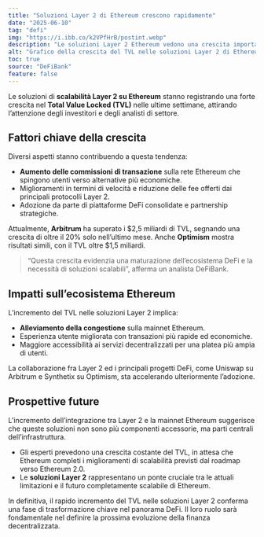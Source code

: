 ```yaml
---
title: "Soluzioni Layer 2 di Ethereum crescono rapidamente"
date: "2025-06-10"
tag: "defi"
img: "https://i.ibb.co/k2VPfHrB/postint.webp"
description: "Le soluzioni Layer 2 Ethereum vedono una crescita importante nel TVL"
alt: "Grafico della crescita del TVL nelle soluzioni Layer 2 di Ethereum"
toc: true
source: "DeFiBank"
feature: false
---
```


Le soluzioni di **scalabilità Layer 2 su Ethereum** stanno registrando una forte crescita nel **Total Value Locked (TVL)** nelle ultime settimane, attirando l’attenzione degli investitori e degli analisti di settore.

## Fattori chiave della crescita

Diversi aspetti stanno contribuendo a questa tendenza:

- **Aumento delle commissioni di transazione** sulla rete Ethereum che spingono utenti verso alternative più economiche.
- Miglioramenti in termini di velocità e riduzione delle fee offerti dai principali protocolli Layer 2.
- Adozione da parte di piattaforme DeFi consolidate e partnership strategiche.

Attualmente, **Arbitrum** ha superato i $2,5 miliardi di TVL, segnando una crescita di oltre il 20% solo nell’ultimo mese. Anche **Optimism** mostra risultati simili, con il TVL oltre $1,5 miliardi.

> “Questa crescita evidenzia una maturazione dell’ecosistema DeFi e la necessità di soluzioni scalabili”, afferma un analista DeFiBank.

## Impatti sull’ecosistema Ethereum

L’incremento del TVL nelle soluzioni Layer 2 implica:

- **Alleviamento della congestione** sulla mainnet Ethereum.
- Esperienza utente migliorata con transazioni più rapide ed economiche.
- Maggiore accessibilità ai servizi decentralizzati per una platea più ampia di utenti.

La collaborazione fra Layer 2 ed i principali progetti DeFi, come Uniswap su Arbitrum e Synthetix su Optimism, sta accelerando ulteriormente l’adozione.

## Prospettive future

L’incremento dell’integrazione tra Layer 2 e la mainnet Ethereum suggerisce che queste soluzioni non sono più componenti accessorie, ma parti centrali dell’infrastruttura.

- Gli esperti prevedono una crescita costante del TVL, in attesa che Ethereum completi i miglioramenti di scalabilità previsti dal roadmap verso Ethereum 2.0.
- Le **soluzioni Layer 2** rappresentano un ponte cruciale tra le attuali limitazioni e il futuro completamente scalabile di Ethereum.

In definitiva, il rapido incremento del TVL nelle soluzioni Layer 2 conferma una fase di trasformazione chiave nel panorama DeFi. Il loro ruolo sarà fondamentale nel definire la prossima evoluzione della finanza decentralizzata.
